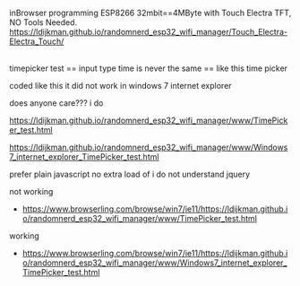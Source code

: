 <br>
inBrowser programming ESP8266 32mbit==4MByte with Touch Electra TFT, NO Tools Needed.<br>
<a href="https://ldijkman.github.io/randomnerd_esp32_wifi_manager/Touch_Electra-Electra_Touch/">https://ldijkman.github.io/randomnerd_esp32_wifi_manager/Touch_Electra-Electra_Touch/</a><br>
<br>

timepicker test == input type time is never the same == like this time picker

coded like this it did not work in windows 7 internet explorer

does anyone care??? i do


https://ldijkman.github.io/randomnerd_esp32_wifi_manager/www/TimePicker_test.html 

https://ldijkman.github.io/randomnerd_esp32_wifi_manager/www/Windows7_internet_explorer_TimePicker_test.html

prefer plain javascript no extra load of i do not understand jquery

not working
- https://www.browserling.com/browse/win7/ie11/https://ldijkman.github.io/randomnerd_esp32_wifi_manager/www/TimePicker_test.html


working
- https://www.browserling.com/browse/win7/ie11/https://ldijkman.github.io/randomnerd_esp32_wifi_manager/www/Windows7_internet_explorer_TimePicker_test.html
